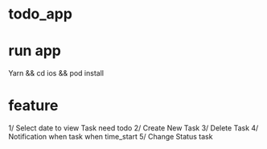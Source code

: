 # todo_app
 

# run app
Yarn && cd ios && pod install

# feature

1/ Select date to view Task need todo
2/ Create New Task
3/ Delete Task
4/ Notification when task when time_start
5/ Change Status task
